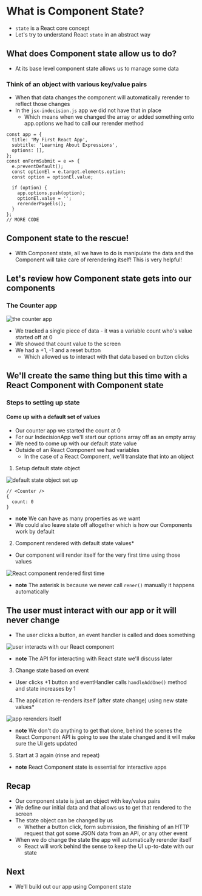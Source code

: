 # What is Component State?
* `state` is a React core concept
* Let's try to understand React `state` in an abstract way

## What does Component state allow us to do?
* At its base level component state allows us to manage some data

### Think of an object with various key/value pairs
* When that data changes the component will automatically rerender to reflect those changes
* In the `jsx-indecision.js` app we did not have that in place
  - Which means when we changed the array or added something onto app.options we had to call our rerender method

```
const app = {
  title: 'My First React App',
  subtitle: 'Learning About Expressions',
  options: [],
};
const onFormSubmit = e => {
  e.preventDefault();
  const optionEl = e.target.elements.option;
  const option = optionEl.value;

  if (option) {
    app.options.push(option);
    optionEl.value = '';
    rerenderPageEls();
  }
};
// MORE CODE
```

## Component state to the rescue!
* With Component state, all we have to do is manipulate the data and the Component will take care of rerendering itself! This is very helpful!

## Let's review how Component state gets into our components
### The Counter app
![the counter app](https://i.imgur.com/eVAM4zT.png)

* We tracked a single piece of data - it was a variable count who's value started off at 0
* We showed that count value to the screen
* We had a +1, -1 and a reset button
  - Which allowed us to interact with that data based on button clicks

## We'll create the same thing but this time with a React Component with Component state
### Steps to setting up state
#### Come up with a default set of values
  * Our counter app we started the count at 0
  * For our IndecisionApp we'll start our options array off as an empty array
  * We need to come up with our default state value
  * Outside of an React Component we had variables
    - In the case of a React Component, we'll translate that into an object

1. Setup default state object

![default state object set up](https://i.imgur.com/4HOhaDM.png)

```
// <Counter />
{
  count: 0
}
```

* **note** We can have as many properties as we want
* We could also leave state off altogether which is how our Components work by default

2. Component rendered with default state values*
* Our component will render itself for the very first time using those values

![React component rendered first time](https://i.imgur.com/lzPKcER.png)

* **note** The asterisk is because we never call `rener()` manually it happens automatically

## The user must interact with our app or it will never change
* The user clicks a button, an event handler is called and does something

![user interacts with our React component](https://i.imgur.com/OVjoaqw.png)

* **note** The API for interacting with React state we'll discuss later

3. Change state based on event

* User clicks +1 button and eventHandler calls `handleAddOne()` method and state increases by 1

4. The application re-renders itself (after state change) using new state values*

![app rerenders itself](https://i.imgur.com/MNvLdlq.png)

* **note** We don't do anything to get that done, behind the scenes the React Component API is going to see the state changed and it will make sure the UI gets updated

5. Start at 3 again (rinse and repeat)

* **note** React Component state is essential for interactive apps

## Recap
* Our component state is just an object with key/value pairs
* We define our initial data and that allows us to get that rendered to the screen
* The state object can be changed by us
  - Whether a button click, form submission, the finishing of an HTTP request that got some JSON data from an API, or any other event
* When we do change the state the app will automatically rerender itself
  - React will work behind the sense to keep the UI up-to-date with our state

## Next
* We'll build out our app using Component state
